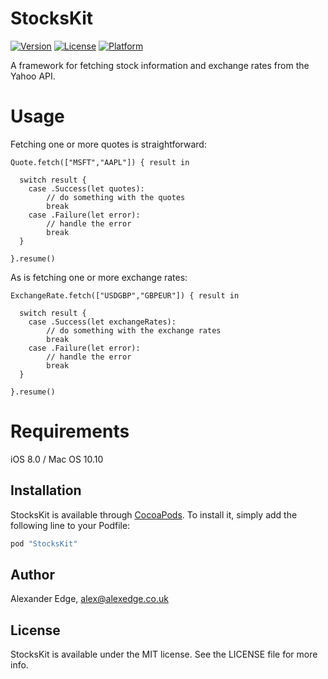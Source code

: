 # StocksKit

[![Version](https://img.shields.io/cocoapods/v/StocksKit.svg?style=flat)](http://cocoapods.org/pods/StocksKit)
[![License](https://img.shields.io/cocoapods/l/StocksKit.svg?style=flat)](http://cocoapods.org/pods/StocksKit)
[![Platform](https://img.shields.io/cocoapods/p/StocksKit.svg?style=flat)](http://cocoapods.org/pods/StocksKit)

A framework for fetching stock information and exchange rates from the Yahoo API.

# Usage

Fetching one or more quotes is straightforward:

```
Quote.fetch(["MSFT","AAPL"]) { result in

  switch result {
    case .Success(let quotes):
        // do something with the quotes
        break
    case .Failure(let error):
        // handle the error
        break
  }

}.resume()

```

As is fetching one or more exchange rates:

```
ExchangeRate.fetch(["USDGBP","GBPEUR"]) { result in

  switch result {
    case .Success(let exchangeRates):
        // do something with the exchange rates
        break
    case .Failure(let error):
        // handle the error
        break
  }

}.resume()

```

# Requirements

iOS 8.0 / Mac OS 10.10

## Installation

StocksKit is available through [CocoaPods](http://cocoapods.org). To install
it, simply add the following line to your Podfile:

```ruby
pod "StocksKit"
```

## Author

Alexander Edge, alex@alexedge.co.uk

## License

StocksKit is available under the MIT license. See the LICENSE file for more info.
